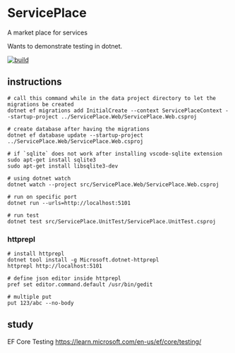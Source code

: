 # ServicePlace
A market place for services

Wants to demonstrate testing in dotnet.

[![build](https://github.com/afsharm/ServicePlace/actions/workflows/build-validation.yml/badge.svg)](https://github.com/afsharm/ServicePlace/actions/workflows/build-validation.yml)

## instructions

```
# call this command while in the data project directory to let the migrations be created
dotnet ef migrations add InitialCreate --context ServicePlaceContext --startup-project ../ServicePlace.Web/ServicePlace.Web.csproj  

# create database after having the migrations
dotnet ef database update --startup-project ../ServicePlace.Web/ServicePlace.Web.csproj 

# if `sqlite` does not work after installing vscode-sqlite extension
sudo apt-get install sqlite3
sudo apt-get install libsqlite3-dev

# using dotnet watch
dotnet watch --project src/ServicePlace.Web/ServicePlace.Web.csproj

# run on specific port
dotnet run --urls=http://localhost:5101

# run test
dotnet test src/ServicePlace.UnitTest/ServicePlace.UnitTest.csproj 
```

### httprepl
```
# install httprepl
dotnet tool install -g Microsoft.dotnet-httprepl
httprepl http://localhost:5101

# define json editor inside httprepl
pref set editor.command.default /usr/bin/gedit

# multiple put
put 123/abc --no-body
```

## study

EF Core Testing
https://learn.microsoft.com/en-us/ef/core/testing/
